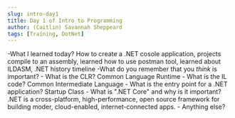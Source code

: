 ```yaml
---
slug: intro-day1
title: Day 1 of Intro to Programming
author: (Caitlin) Savannah Sheppeard
tags: [Training, DotNet]
---
```


-What I learned today? How to create a .NET cosole application, projects compile to an assembly, learned how to use postman tool, learned about ILDASM, .NET history timeline
-What do you remember that you *think* is important?
    - What is the CLR? Common Language Runtime
    - What is the IL code? Common Intermediate Language
    - What is the entry point for a .NET application? Startup Class
    - What is ".NET Core" and why is it important? .NET is a cross-platform, high-performance, open source framework for building moder, cloud-enabled, internet-connected apps. 
    - Anything else? 


